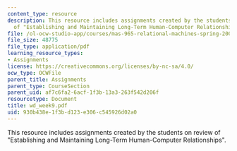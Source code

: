 ```yaml
---
content_type: resource
description: This resource includes assignments created by the students on review
  of "Establishing and Maintaining Long-Term Human-Computer Relationships".
file: /ol-ocw-studio-app/courses/mas-965-relational-machines-spring-2005/930b438e1f3bd123e306c545926d02a0_wd_week9.pdf
file_size: 48775
file_type: application/pdf
learning_resource_types:
- Assignments
license: https://creativecommons.org/licenses/by-nc-sa/4.0/
ocw_type: OCWFile
parent_title: Assignments
parent_type: CourseSection
parent_uid: af7c6fa2-6acf-1f3b-13a3-263f542d206f
resourcetype: Document
title: wd_week9.pdf
uid: 930b438e-1f3b-d123-e306-c545926d02a0
---
```

This resource includes assignments created by the students on review of "Establishing and Maintaining Long-Term Human-Computer Relationships".